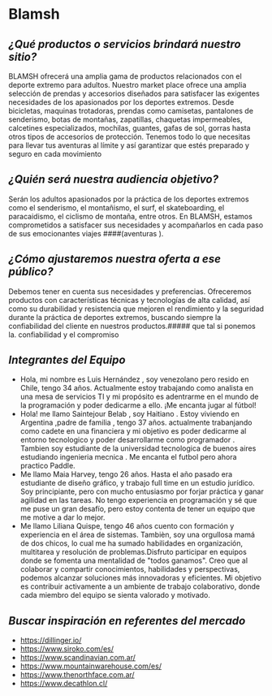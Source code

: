 # Blamsh
## _¿Qué productos o servicios brindará nuestro sitio?_

BLAMSH ofrecerá una amplia gama de productos relacionados con el deporte extremo para adultos. Nuestro market place ofrece una amplia selección de prendas y accesorios diseñados para satisfacer las exigentes necesidades de los apasionados por los deportes extremos. Desde bicicletas, maquinas trotadoras, prendas como camisetas, pantalones de senderismo, botas de montañas, zapatillas, chaquetas impermeables, calcetines especializados, mochilas, guantes, gafas de sol, gorras hasta otros tipos de accesorios de protección. Tenemos todo lo que necesitas para llevar tus aventuras al límite y así garantizar que estés preparado y seguro en cada movimiento

## _¿Quién será nuestra audiencia objetivo?_
Serán los adultos apasionados por la práctica de los deportes extremos como el senderismo, el montañismo, el surf, el skateboarding, el paracaidismo, el ciclismo de montaña, entre otros. En BLAMSH, estamos comprometidos a satisfacer sus necesidades y acompañarlos en cada paso de sus emocionantes viajes ####(aventuras ).


## _¿Cómo ajustaremos nuestra oferta a ese público?_
Debemos tener en cuenta sus necesidades y preferencias. Ofreceremos productos con características técnicas y tecnologías de alta calidad, así como su durabilidad y resistencia que mejoren el rendimiento y la seguridad durante la práctica de deportes extremos, buscando siempre la confiabilidad del cliente en nuestros productos.##### que tal si ponemos la.  confiabilidad y el compromiso 

## _Integrantes del Equipo_
- Hola, mi nombre es Luis Hernández , soy venezolano pero resido en Chile, tengo 34 años. Actualmente estoy trabajando como analista en una mesa de servicios TI y mi propósito es adentrarme en el mundo de la programación y poder dedicarme a ello. ¡Me encanta jugar al fútbol!
- Hola! me llamo Saintejour Belab , soy Haitiano . Estoy viviendo en Argentina ,padre de familia , tengo 37 años. actualmente trabanjando como cadete en una financiera y mi objetivo es poder dedicarme al entorno tecnologico y poder desarrollarme como programador . Tambien soy estudiante de la universidad tecnologica de buenos aires estudiando ingenieria mecnica . Me encanta el futbol pero ahora practico Paddle.
- Me llamo Maia Harvey, tengo 26 años. Hasta el año pasado era estudiante de diseño gráfico, y trabajo full time en un estudio jurídico. Soy principiante, pero con mucho entusiasmo por forjar práctica y ganar agilidad en las tareas. No tengo experiencia en programación y sé que me puse un gran desafío, pero estoy contenta de tener un equipo que me motive a dar lo mejor. 
- Me llamo Liliana Quispe, tengo 46 años cuento con formación y experiencia en el área de sistemas. Tambièn, soy una orgullosa mamá de dos chicos, lo cual me ha sumado habilidades en organización, multitarea y resolución de problemas.Disfruto participar en equipos donde se fomenta una mentalidad de "todos ganamos". Creo que al colaborar y compartir conocimientos, habilidades y perspectivas, podemos alcanzar soluciones más innovadoras y eficientes. Mi objetivo es contribuir activamente a un ambiente de trabajo colaborativo, donde cada miembro del equipo se sienta valorado y motivado.

## _Buscar inspiración en referentes del mercado_

- https://dillinger.io/
- https://www.siroko.com/es/
- https://www.scandinavian.com.ar/
- https://www.mountainwarehouse.com/es/
- https://www.thenorthface.com.ar/
- https://www.decathlon.cl/
 
